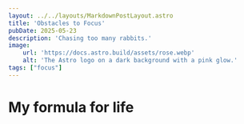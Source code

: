 ```yaml
---
layout: ../../layouts/MarkdownPostLayout.astro
title: 'Obstacles to Focus'
pubDate: 2025-05-23
description: 'Chasing too many rabbits.' 
image:
    url: 'https://docs.astro.build/assets/rose.webp'
    alt: 'The Astro logo on a dark background with a pink glow.'
tags: ["focus"]
---
```

# My formula for life

